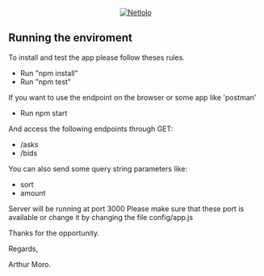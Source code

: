 <p align="center">
  <a href="https://www.netlolo.com">
      <img src="https://app.netlolo.com/images/logo_vertical.png" alt="Netlolo"/>
  </a>
</p>

## Running the enviroment

To install and test the app please follow theses rules.

- Run "npm install"
- Run "npm test"

If you want to use the endpoint on the browser or some app like 'postman' 

- Run npm start

And access the following endpoints through GET: 
- /asks
- /bids

You can also send some query string parameters like:

- sort
- amount 

Server will be running at port 3000
Please make sure that these port is available or change it by changing the file config/app.js


Thanks for the opportunity.

 

Regards,

Arthur Moro.
